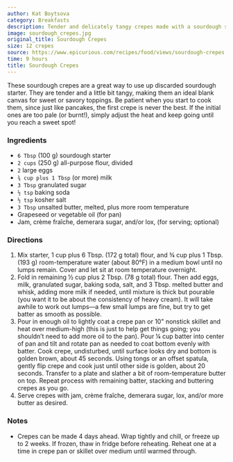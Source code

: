 ```yaml
---
author: Kat Boytsova
category: Breakfasts
description: Tender and delicately tangy crepes made with a sourdough starter. The sourdough adds complexity and lifts the classic crepe to new heights. Be patient when you start to cook them, since just like pancakes, the first crepe is never the best as you get the hang of it. They make an ideal canvas for either sweet or savory fillings.
image: sourdough_crepes.jpg
original_title: Sourdough Crepes
size: 12 crepes
source: https://www.epicurious.com/recipes/food/views/sourdough-crepes
time: 9 hours
title: Sourdough Crepes
---
```

These sourdough crepes are a great way to use up discarded sourdough starter. They are tender and a little bit tangy, making them an ideal blank canvas for sweet or savory toppings. Be patient when you start to cook them, since just like pancakes, the first crepe is never the best. If the initial ones are too pale (or burnt!), simply adjust the heat and keep going until you reach a sweet spot!

### Ingredients

* `6 Tbsp` (100 g) sourdough starter
* `2 cups` (250 g) all-purpose flour, divided
* `2` large eggs
* `¾ cup plus 1 Tbsp` (or more) milk
* `3 Tbsp` granulated sugar
* `½ tsp` baking soda
* `½ tsp` kosher salt
* `3 Tbsp` unsalted butter, melted, plus more room temperature
* Grapeseed or vegetable oil (for pan)
* Jam, crème fraîche, demerara sugar, and/or lox, (for serving; optional)

### Directions

1. Mix starter, 1 cup plus 6 Tbsp. (172 g total) flour, and ¾ cup plus 1 Tbsp. (193 g) room-temperature water (about 80°F) in a medium bowl until no lumps remain. Cover and let sit at room temperature overnight. 
2. Fold in remaining ½ cup plus 2 Tbsp. (78 g total) flour. Then add eggs, milk, granulated sugar, baking soda, salt, and 3 Tbsp. melted butter and whisk, adding more milk if needed, until mixture is thick but pourable (you want it to be about the consistency of heavy cream). It will take awhile to work out lumps—a few small lumps are fine, but try to get batter as smooth as possible. 
3. Pour in enough oil to lightly coat a crepe pan or 10" nonstick skillet and heat over medium-high (this is just to help get things going; you shouldn’t need to add more oil to the pan). Pour ¼ cup batter into center of pan and tilt and rotate pan as needed to coat bottom evenly with batter. Cook crepe, undisturbed, until surface looks dry and bottom is golden brown, about 45 seconds. Using tongs or an offset spatula, gently flip crepe and cook just until other side is golden, about 20 seconds. Transfer to a plate and slather a bit of room-temperature butter on top. Repeat process with remaining batter, stacking and buttering crepes as you go. 
4. Serve crepes with jam, crème fraîche, demerara sugar, lox, and/or more butter as desired. 

### Notes

- Crepes can be made 4 days ahead. Wrap tightly and chill, or freeze up to 2 weeks. If frozen, thaw in fridge before reheating. Reheat one at a time in crepe pan or skillet over medium until warmed through.